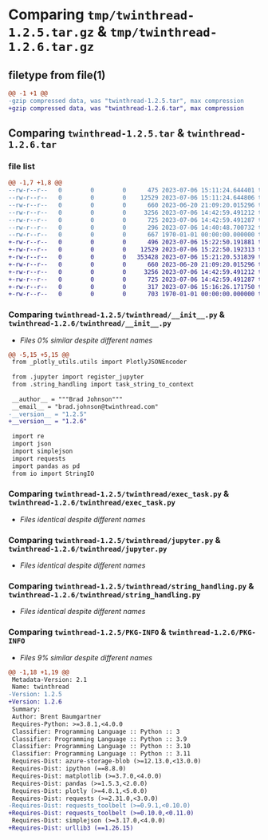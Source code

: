 # Comparing `tmp/twinthread-1.2.5.tar.gz` & `tmp/twinthread-1.2.6.tar.gz`

## filetype from file(1)

```diff
@@ -1 +1 @@
-gzip compressed data, was "twinthread-1.2.5.tar", max compression
+gzip compressed data, was "twinthread-1.2.6.tar", max compression
```

## Comparing `twinthread-1.2.5.tar` & `twinthread-1.2.6.tar`

### file list

```diff
@@ -1,7 +1,8 @@
--rw-r--r--   0        0        0      475 2023-07-06 15:11:24.644401 twinthread-1.2.5/pyproject.toml
--rw-r--r--   0        0        0    12529 2023-07-06 15:11:24.644806 twinthread-1.2.5/twinthread/__init__.py
--rw-r--r--   0        0        0      660 2023-06-20 21:09:20.015296 twinthread-1.2.5/twinthread/exec_task.py
--rw-r--r--   0        0        0     3256 2023-07-06 14:42:59.491212 twinthread-1.2.5/twinthread/jupyter.py
--rw-r--r--   0        0        0      725 2023-07-06 14:42:59.491287 twinthread-1.2.5/twinthread/string_handling.py
--rw-r--r--   0        0        0      296 2023-07-06 14:40:48.700732 twinthread-1.2.5/twinthread/testing.py
--rw-r--r--   0        0        0      667 1970-01-01 00:00:00.000000 twinthread-1.2.5/PKG-INFO
+-rw-r--r--   0        0        0      496 2023-07-06 15:22:50.191881 twinthread-1.2.6/pyproject.toml
+-rw-r--r--   0        0        0    12529 2023-07-06 15:22:50.192313 twinthread-1.2.6/twinthread/__init__.py
+-rw-r--r--   0        0        0   353428 2023-07-06 15:21:20.531839 twinthread-1.2.6/twinthread/dataset
+-rw-r--r--   0        0        0      660 2023-06-20 21:09:20.015296 twinthread-1.2.6/twinthread/exec_task.py
+-rw-r--r--   0        0        0     3256 2023-07-06 14:42:59.491212 twinthread-1.2.6/twinthread/jupyter.py
+-rw-r--r--   0        0        0      725 2023-07-06 14:42:59.491287 twinthread-1.2.6/twinthread/string_handling.py
+-rw-r--r--   0        0        0      317 2023-07-06 15:16:26.171750 twinthread-1.2.6/twinthread/testing.py
+-rw-r--r--   0        0        0      703 1970-01-01 00:00:00.000000 twinthread-1.2.6/PKG-INFO
```

### Comparing `twinthread-1.2.5/twinthread/__init__.py` & `twinthread-1.2.6/twinthread/__init__.py`

 * *Files 0% similar despite different names*

```diff
@@ -5,15 +5,15 @@
 from _plotly_utils.utils import PlotlyJSONEncoder
 
 from .jupyter import register_jupyter
 from .string_handling import task_string_to_context
 
 __author__ = """Brad Johnson"""
 __email__ = "brad.johnson@twinthread.com"
-__version__ = "1.2.5"
+__version__ = "1.2.6"
 
 import re
 import json
 import simplejson
 import requests
 import pandas as pd
 from io import StringIO
```

### Comparing `twinthread-1.2.5/twinthread/exec_task.py` & `twinthread-1.2.6/twinthread/exec_task.py`

 * *Files identical despite different names*

### Comparing `twinthread-1.2.5/twinthread/jupyter.py` & `twinthread-1.2.6/twinthread/jupyter.py`

 * *Files identical despite different names*

### Comparing `twinthread-1.2.5/twinthread/string_handling.py` & `twinthread-1.2.6/twinthread/string_handling.py`

 * *Files identical despite different names*

### Comparing `twinthread-1.2.5/PKG-INFO` & `twinthread-1.2.6/PKG-INFO`

 * *Files 9% similar despite different names*

```diff
@@ -1,18 +1,19 @@
 Metadata-Version: 2.1
 Name: twinthread
-Version: 1.2.5
+Version: 1.2.6
 Summary: 
 Author: Brent Baumgartner
 Requires-Python: >=3.8.1,<4.0.0
 Classifier: Programming Language :: Python :: 3
 Classifier: Programming Language :: Python :: 3.9
 Classifier: Programming Language :: Python :: 3.10
 Classifier: Programming Language :: Python :: 3.11
 Requires-Dist: azure-storage-blob (>=12.13.0,<13.0.0)
 Requires-Dist: ipython (==8.8.0)
 Requires-Dist: matplotlib (>=3.7.0,<4.0.0)
 Requires-Dist: pandas (>=1.5.3,<2.0.0)
 Requires-Dist: plotly (>=4.8.1,<5.0.0)
 Requires-Dist: requests (>=2.31.0,<3.0.0)
-Requires-Dist: requests_toolbelt (>=0.9.1,<0.10.0)
+Requires-Dist: requests_toolbelt (>=0.10.0,<0.11.0)
 Requires-Dist: simplejson (>=3.17.0,<4.0.0)
+Requires-Dist: urllib3 (==1.26.15)
```

